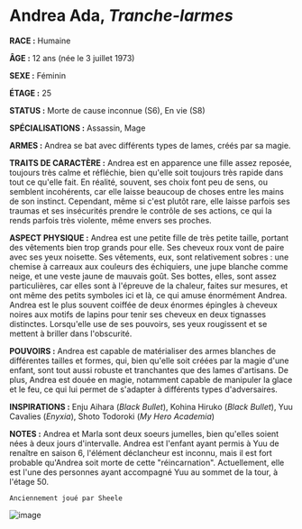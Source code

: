 # Andrea Ada, *Tranche-larmes*

**RACE :** Humaine

**ÂGE :** 12 ans (née le 3 juillet 1973)

**SEXE :** Féminin

**ÉTAGE :** 25

**STATUS :** Morte de cause inconnue (S6), En vie (S8)

**SPÉCIALISATIONS :** Assassin, Mage

**ARMES :** Andrea se bat avec différents types de lames, créés par sa magie.

**TRAITS DE CARACTÈRE :** Andrea est en apparence une fille assez reposée, toujours très calme et réfléchie, bien qu'elle soit toujours très rapide dans tout ce qu'elle fait. En réalité, souvent, ses choix font peu de sens, ou semblent incohérents, car elle laisse beaucoup de choses entre les mains de son instinct. Cependant, même si c'est plutôt rare, elle laisse parfois ses traumas et ses insécurités prendre le contrôle de ses actions, ce qui la rends parfois très violente, même envers ses proches.

**ASPECT PHYSIQUE :** Andrea est une petite fille de très petite taille, portant des vêtements bien trop grands pour elle. Ses cheveux roux vont de paire avec ses yeux noisette. Ses vêtements, eux, sont relativement sobres : une chemise à carreaux aux couleurs des échiquiers, une jupe blanche comme neige, et une veste jaune de mauvais goût. Ses bottes, elles, sont assez particulières, car elles sont à l'épreuve de la chaleur, faites sur mesures, et ont même des petits symboles ici et là, ce qui amuse énormément Andrea. Andrea est le plus souvent coiffée de deux énormes épingles à cheveux noires aux motifs de lapins pour tenir ses cheveux en deux tignasses distinctes. Lorsqu'elle use de ses pouvoirs, ses yeux rougissent et se mettent à briller dans l'obscurité.

**POUVOIRS :** Andrea est capable de matérialiser des armes blanches de différentes tailles et formes, qui, bien qu'elle soit créées par la magie d'une enfant, sont tout aussi robuste et tranchantes que des lames d'artisans. De plus, Andrea est douée en magie, notamment capable de manipuler la glace et le feu, ce qui lui permet de s'adapter à différents types d'adversaires.

**INSPIRATIONS :** Enju Aihara (*Black Bullet*), Kohina Hiruko (*Black Bullet*), Yuu Cavalies (*Enyxia*), Shoto Todoroki (*My Hero Academia*)

**NOTES :** Andrea et Marla sont deux soeurs jumelles, bien qu'elles soient nées à deux jours d'intervalle. Andrea est l'enfant ayant permis à Yuu de renaître en saison 6, l'élément déclancheur est inconnu, mais il est fort probable qu'Andrea soit morte de cette "réincarnation". Actuellement, elle est l'une des personnes ayant accompagné Yuu au sommet de la tour, à l'étage 50.

`Anciennement joué par Sheele`

![image](https://data.enyxia.fr/images/characters/andrea.png)
